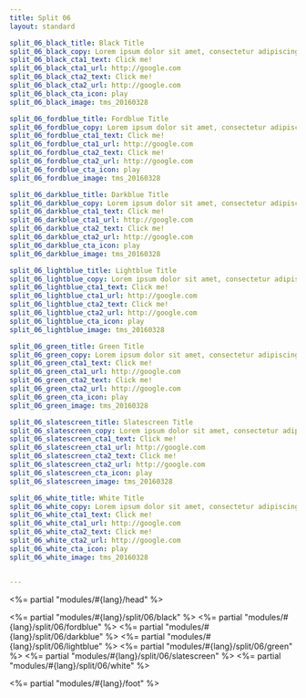 ```yaml
---
title: Split 06
layout: standard

split_06_black_title: Black Title
split_06_black_copy: Lorem ipsum dolor sit amet, consectetur adipiscing elit, sed do eiusmod tempor incididunt ut labore et dolore magna aliqua. 
split_06_black_cta1_text: Click me!
split_06_black_cta1_url: http://google.com
split_06_black_cta2_text: Click me!
split_06_black_cta2_url: http://google.com
split_06_black_cta_icon: play
split_06_black_image: tms_20160328

split_06_fordblue_title: Fordblue Title
split_06_fordblue_copy: Lorem ipsum dolor sit amet, consectetur adipiscing elit, sed do eiusmod tempor incididunt ut labore et dolore magna aliqua. 
split_06_fordblue_cta1_text: Click me!
split_06_fordblue_cta1_url: http://google.com
split_06_fordblue_cta2_text: Click me!
split_06_fordblue_cta2_url: http://google.com
split_06_fordblue_cta_icon: play
split_06_fordblue_image: tms_20160328

split_06_darkblue_title: Darkblue Title
split_06_darkblue_copy: Lorem ipsum dolor sit amet, consectetur adipiscing elit, sed do eiusmod tempor incididunt ut labore et dolore magna aliqua. 
split_06_darkblue_cta1_text: Click me!
split_06_darkblue_cta1_url: http://google.com
split_06_darkblue_cta2_text: Click me!
split_06_darkblue_cta2_url: http://google.com
split_06_darkblue_cta_icon: play
split_06_darkblue_image: tms_20160328

split_06_lightblue_title: Lightblue Title
split_06_lightblue_copy: Lorem ipsum dolor sit amet, consectetur adipiscing elit, sed do eiusmod tempor incididunt ut labore et dolore magna aliqua. 
split_06_lightblue_cta1_text: Click me!
split_06_lightblue_cta1_url: http://google.com
split_06_lightblue_cta2_text: Click me!
split_06_lightblue_cta2_url: http://google.com
split_06_lightblue_cta_icon: play
split_06_lightblue_image: tms_20160328

split_06_green_title: Green Title
split_06_green_copy: Lorem ipsum dolor sit amet, consectetur adipiscing elit, sed do eiusmod tempor incididunt ut labore et dolore magna aliqua. 
split_06_green_cta1_text: Click me!
split_06_green_cta1_url: http://google.com
split_06_green_cta2_text: Click me!
split_06_green_cta2_url: http://google.com
split_06_green_cta_icon: play
split_06_green_image: tms_20160328

split_06_slatescreen_title: Slatescreen Title
split_06_slatescreen_copy: Lorem ipsum dolor sit amet, consectetur adipiscing elit, sed do eiusmod tempor incididunt ut labore et dolore magna aliqua. 
split_06_slatescreen_cta1_text: Click me!
split_06_slatescreen_cta1_url: http://google.com
split_06_slatescreen_cta2_text: Click me!
split_06_slatescreen_cta2_url: http://google.com
split_06_slatescreen_cta_icon: play
split_06_slatescreen_image: tms_20160328

split_06_white_title: White Title
split_06_white_copy: Lorem ipsum dolor sit amet, consectetur adipiscing elit, sed do eiusmod tempor incididunt ut labore et dolore magna aliqua. 
split_06_white_cta1_text: Click me!
split_06_white_cta1_url: http://google.com
split_06_white_cta2_text: Click me!
split_06_white_cta2_url: http://google.com
split_06_white_cta_icon: play
split_06_white_image: tms_20160328


---
```


<%= partial "modules/#{lang}/head" %>

<%= partial "modules/#{lang}/split/06/black" %>
<%= partial "modules/#{lang}/split/06/fordblue" %>
<%= partial "modules/#{lang}/split/06/darkblue" %>
<%= partial "modules/#{lang}/split/06/lightblue" %>
<%= partial "modules/#{lang}/split/06/green" %>
<%= partial "modules/#{lang}/split/06/slatescreen" %>
<%= partial "modules/#{lang}/split/06/white" %>

<%= partial "modules/#{lang}/foot" %>